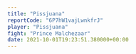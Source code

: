 ```yaml
---
title: "Pissjuana"
reportCode: "6P7hW1vajLwnkfrJ"
player: "Pissjuana"
fight: "Prince Malchezaar"
date: 2021-10-01T19:23:51.380000+00:00
---
```

